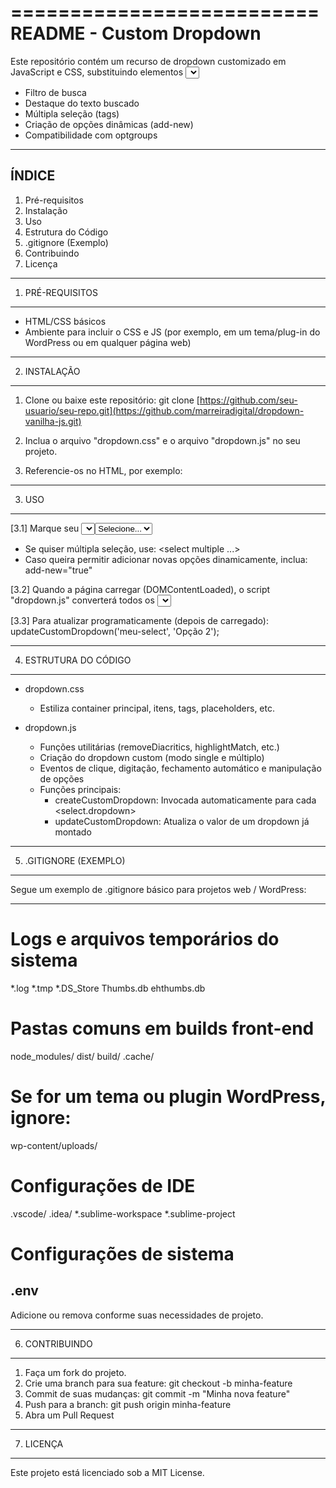 ==========================
 README - Custom Dropdown
==========================

Este repositório contém um recurso de dropdown customizado em JavaScript e CSS, substituindo elementos <select> nativos com:
- Filtro de busca
- Destaque do texto buscado
- Múltipla seleção (tags)
- Criação de opções dinâmicas (add-new)
- Compatibilidade com optgroups

--------------------
  ÍNDICE
--------------------
1. Pré-requisitos
2. Instalação
3. Uso
4. Estrutura do Código
5. .gitignore (Exemplo)
6. Contribuindo
7. Licença

--------------------------------
 1. PRÉ-REQUISITOS
--------------------------------
- HTML/CSS básicos
- Ambiente para incluir o CSS e JS (por exemplo, em um tema/plug-in do WordPress ou em qualquer página web)

--------------------------------
 2. INSTALAÇÃO
--------------------------------
1) Clone ou baixe este repositório:
   git clone [https://github.com/seu-usuario/seu-repo.git](https://github.com/marreiradigital/dropdown-vanilha-js.git)

2) Inclua o arquivo "dropdown.css" e o arquivo "dropdown.js" no seu projeto.

3) Referencie-os no HTML, por exemplo:
   <link rel="stylesheet" href="seu-caminho/dropdown.css">
   <script src="seu-caminho/dropdown.js"></script>

--------------------------------
 3. USO
--------------------------------
[3.1] Marque seu <select> com a classe "dropdown":
   <select id="meu-select" class="dropdown" data-valor="Opção Pré-Selecionada">
       <option value="">Selecione...</option>
       <option value="Opção 1">Opção 1</option>
       <option value="Opção 2">Opção 2</option>
   </select>

 - Se quiser múltipla seleção, use: 
   <select multiple ...>
 - Caso queira permitir adicionar novas opções dinamicamente, inclua:
   add-new="true"

[3.2] Quando a página carregar (DOMContentLoaded), o script "dropdown.js" converterá todos os <select class="dropdown">.

[3.3] Para atualizar programaticamente (depois de carregado):
   updateCustomDropdown('meu-select', 'Opção 2');
   
--------------------------------
 4. ESTRUTURA DO CÓDIGO
--------------------------------
- dropdown.css
  * Estiliza container principal, itens, tags, placeholders, etc.

- dropdown.js
  * Funções utilitárias (removeDiacritics, highlightMatch, etc.)
  * Criação do dropdown custom (modo single e múltiplo)
  * Eventos de clique, digitação, fechamento automático e manipulação de opções
  * Funções principais:
    - createCustomDropdown: Invocada automaticamente para cada <select.dropdown>
    - updateCustomDropdown: Atualiza o valor de um dropdown já montado

--------------------------------
 5. .GITIGNORE (EXEMPLO)
--------------------------------
Segue um exemplo de .gitignore básico para projetos web / WordPress:

----------------------------------------
# Logs e arquivos temporários do sistema
*.log
*.tmp
*.DS_Store
Thumbs.db
ehthumbs.db

# Pastas comuns em builds front-end
node_modules/
dist/
build/
.cache/

# Se for um tema ou plugin WordPress, ignore:
wp-content/uploads/

# Configurações de IDE
.vscode/
.idea/
*.sublime-workspace
*.sublime-project

# Configurações de sistema
.env
----------------------------------------

Adicione ou remova conforme suas necessidades de projeto.

--------------------------------
 6. CONTRIBUINDO
--------------------------------
1) Faça um fork do projeto.
2) Crie uma branch para sua feature:
   git checkout -b minha-feature
3) Commit de suas mudanças:
   git commit -m "Minha nova feature"
4) Push para a branch:
   git push origin minha-feature
5) Abra um Pull Request

--------------------------------
 7. LICENÇA
--------------------------------
Este projeto está licenciado sob a MIT License.
